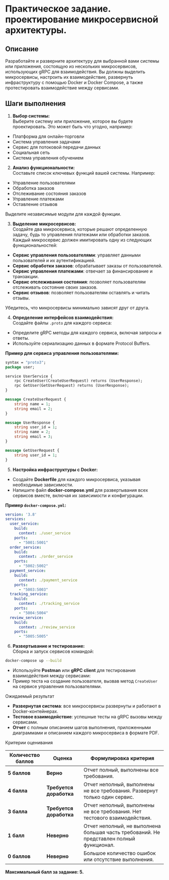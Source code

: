 # Практическое задание. проектирование микросервисной архитектуры.

## Описание

Разработайте и разверните архитектуру для выбранной вами системы или приложения, состоящую из нескольких микросервисов,
использующих gRPC для взаимодействия. Вы должны выделить микросервисы, настроить их взаимодействие, развернуть
инфраструктуру с помощью Docker и Docker Compose, а также протестировать взаимодействие между сервисами.

## Шаги выполнения

1. **Выбор системы:**  
   Выберите систему или приложение, которое вы будете проектировать. Это может быть что угодно, например:

- Платформа для онлайн-торговли
- Система управления задачами
- Сервис для потоковой передачи данных
- Социальная сеть
- Система управления обучением

2. **Анализ функциональности:**  
   Составьте список ключевых функций вашей системы. Например:

- Управление пользователями
- Обработка заказов
- Отслеживание состояния заказов
- Управление платежами
- Оставление отзывов

Выделите независимые модули для каждой функции.

3. **Выделение микросервисов:**  
   Создайте два микросервиса, которые решают определенную задачу, будь то управления платежами или обработки заказов.
   Каждый микросервис должен имитировать одну из следующих функциональностей:

- **Сервис управления пользователями**: управляет данными пользователей и их аутентификацией.
- **Сервис обработки заказов**: обрабатывает заказы от пользователей.
- **Сервис управления платежами**: отвечает за финансирование и транзакции.
- **Сервис отслеживания состояния**: позволяет пользователям отслеживать состояние своих заказов.
- **Сервис отзывов**: позволяет пользователям оставлять и читать отзывы.

Убедитесь, что микросервисы минимально зависят друг от друга.

4. **Определение интерфейсов взаимодействия:**  
   Создайте файлы `.proto` для каждого сервиса:

- Определите gRPC методы для каждого сервиса, включая запросы и ответы.
- Используйте сериализацию данных в формате Protocol Buffers.

**Пример для сервиса управления пользователями:**

```proto
syntax = "proto3";
package user;

service UserService {
    rpc CreateUser(CreateUserRequest) returns (UserResponse);
    rpc GetUser(GetUserRequest) returns (UserResponse);
}

message CreateUserRequest {
    string name = 1;
    string email = 2;
}

message UserResponse {
    string user_id = 1;
    string name = 2;
    string email = 3;
}

message GetUserRequest {
    string user_id = 1;
}
```

5. **Настройка инфраструктуры с Docker:**

- Создайте **Dockerfile** для каждого микросервиса, указывая необходимые зависимости.
- Напишите файл **docker-compose.yml** для развертывания всех сервисов вместе, включая их зависимости и конфигурации.

**Пример `docker-compose.yml`:**

```yaml
version: '3.8'
services:
  user_service:
    build:
      context: ./user_service
    ports:
      - "5001:5001"
  order_service:
    build:
      context: ./order_service
    ports:
      - "5002:5002"
  payment_service:
    build:
      context: ./payment_service
    ports:
      - "5003:5003"
  tracking_service:
    build:
      context: ./tracking_service
    ports:
      - "5004:5004"
  review_service:
    build:
      context: ./review_service
    ports:
      - "5005:5005"
```

6. **Развертывание и тестирование:**  
   Сборка и запуск сервисов командой:

```bash
docker-compose up --build
```  

- Используйте **Postman** или **gRPC client** для тестирования взаимодействия между сервисами:
- Пример теста на создание пользователя, вызвав метод `CreateUser` на сервисе управления пользователями.

Ожидаемый результат

- **Развернутая система**: все микросервисы развернуты и работают в Docker-контейнерах.
- **Тестовое взаимодействие**: успешные тесты на gRPC вызовы между сервисами.
- **Отчет** с полным описанием шагов выполнения, приложенными диаграммами и описанием каждого микросервиса в формате
  PDF.

Критерии оценивания

| **Количество баллов** | **Оценка**              | **Формулировка критерия**                                                                |
|-----------------------|-------------------------|------------------------------------------------------------------------------------------|
| **5 баллов**          | **Верно**               | Отчет полный, выполнены все требования.                                                  |
| **4 балла**           | **Требуется доработка** | Отчет неполный, выполнены не все требования. Развернут только один сервис.               |
| **3 балла**           | **Требуется доработка** | Отчет неполный, выполнены не все требования. Нет тестового взаимодействия.               |
| **1 балл**            | **Неверно**             | Отчет неполный, не выполнена большая часть требований. Не представлен полный функционал. |
| **0 баллов**          | **Неверно**             | Большое количество ошибок или отсутствие выполнения.                                     |

**Максимальный балл за задание: 5.**

```